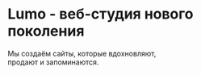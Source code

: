 <h1>Lumo - веб-студия нового поколения</h1>
<p>Мы создаём сайты, которые вдохновляют,<br> продают и запоминаются.</p>
